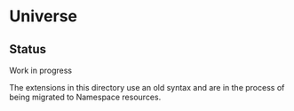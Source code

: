 # Universe

## Status

Work in progress

The extensions in this directory use an old syntax and are in the process of being migrated to Namespace resources.
